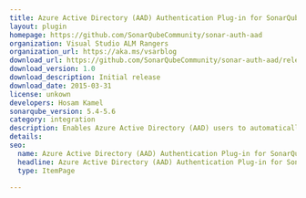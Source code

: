 ```yaml
---
title: Azure Active Directory (AAD) Authentication Plug-in for SonarQube
layout: plugin
homepage: https://github.com/SonarQubeCommunity/sonar-auth-aad
organization: Visual Studio ALM Rangers
organization_url: https://aka.ms/vsarblog
download_url: https://github.com/SonarQubeCommunity/sonar-auth-aad/releases/download/1.0/sonar-auth-aad-plugin-1.0.jar
download_version: 1.0
download_description: Initial release
download_date: 2015-03-31
license: unkown
developers: Hosam Kamel
sonarqube_version: 5.4-5.6
category: integration
description: Enables Azure Active Directory (AAD) users to automatically be sign up (a login is created if they don't have one already) and authenticated on a SonarQube server.
details: 
seo: 
  name: Azure Active Directory (AAD) Authentication Plug-in for SonarQube
  headline: Azure Active Directory (AAD) Authentication Plug-in for SonarQube - SonarQube Plugin
  type: ItemPage

---
```

